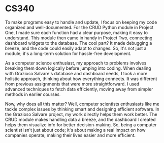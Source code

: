 # CS340

To make programs easy to handle and update, I focus on keeping my code organized and well-documented. For the CRUD Python module in Project One, I made sure each function had a clear purpose, making it easy to understand. This module then came in handy in Project Two, connecting dashboard widgets to the database. The cool part? It made debugging a breeze, and the code could easily adapt to changes. So, it's not just a module; it's a long-term solution for hassle-free development.

As a computer science enthusiast, my approach to problems involves breaking them down logically before jumping into coding. When dealing with Grazioso Salvare's database and dashboard needs, I took a more holistic approach, thinking about how everything connects. It was different from previous assignments that were more straightforward. I used advanced techniques to fetch data efficiently, moving away from simpler methods in earlier courses.

Now, why does all this matter? Well, computer scientists enthusiasts like me tackle complex issues by thinking smart and designing efficient software. In the Grazioso Salvare project, my work directly helps them work better. The CRUD module makes handling data a breeze, and the dashboard I created helps them visualize info for better decision-making. So, being a computer scientist isn't just about code; it's about making a real impact on how companies operate, making their lives easier and more efficient.
